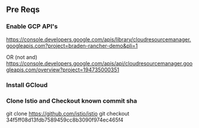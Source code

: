 ## Pre Reqs
### Enable GCP API's 

https://console.developers.google.com/apis/library/cloudresourcemanager.googleapis.com?project=braden-rancher-demo&pli=1

OR (not and) https://console.developers.google.com/apis/api/cloudresourcemanager.googleapis.com/overview?project=194735000351

### Install GCloud

### Clone Istio and Checkout known commit sha
git clone https://github.com/istio/istio
git checkout 34f5ff08d13fdb7589459cc8b3090f974ec465f4
